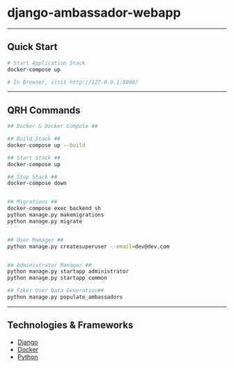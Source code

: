 # django-ambassador-webapp
---

## Quick Start

```sh
# Start Application Stack
docker-compose up

# In Browser, visit http://127.0.0.1:8000/
```

---

## QRH Commands

```sh
## Docker & Docker Compose ##

## Build Stack ##
docker-compose up --build

## Start Stack ##
docker-compose up

## Stop Stack ##
docker-compose down


## Migrations ##
docker-compose exec backend sh
python manage.py makemigrations
python manage.py migrate


## User Manager ##
python manage.py createsuperuser --email=dev@dev.com


## Administrator Manager ##
python manage.py startapp administrator
python manage.py startapp common

## Faker User Data Generation##
python manage.py populate_ambassadors
```

---

## Technologies & Frameworks

- [Django](https://www.djangoproject.com/)
- [Docker](https://www.docker.com/)
- [Python](https://www.python.org/)
